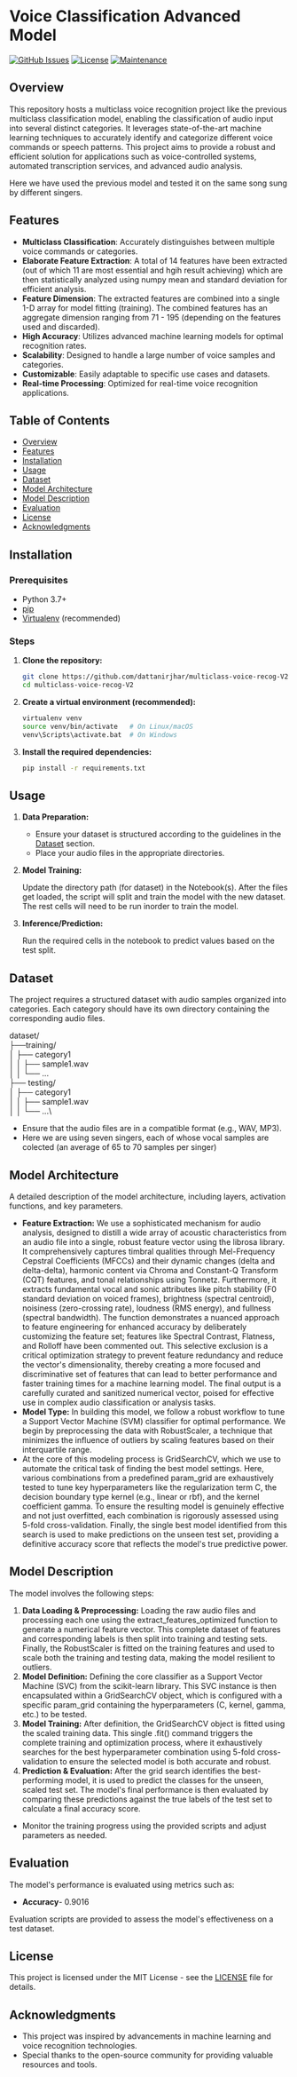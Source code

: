 # Voice Classification Advanced Model

[![GitHub Issues](https://img.shields.io/github/issues/dattanirjhar/multiclass-voice-recog)](https://github.com/dattanirjhar/multiclass-voice-recog/issues)
[![License](https://img.shields.io/badge/License-MIT-blue.svg)](https://opensource.org/licenses/MIT)
[![Maintenance](https://img.shields.io/maintenance/yes/2025)](https://github.com/dattanirjhar/multiclass-voice-recog/graphs/commit-activity)

## Overview

This repository hosts a multiclass voice recognition project like the previous multiclass classification model, enabling the classification of audio input into several distinct categories. It leverages state-of-the-art machine learning techniques to accurately identify and categorize different voice commands or speech patterns. This project aims to provide a robust and efficient solution for applications such as voice-controlled systems, automated transcription services, and advanced audio analysis.

Here we have used the previous model and tested it on the same song sung by different singers.

## Features

- **Multiclass Classification**: Accurately distinguishes between multiple voice commands or categories.
- **Elaborate Feature Extraction**: A total of 14 features have been extracted (out of which 11 are most essential and hgih result achieving) which are then statistically analyzed using numpy mean and standard deviation for efficient analysis.
- **Feature Dimension**: The extracted features are combined into a single 1-D array for model fitting (training). The combined features has an aggregate dimension ranging from 71 - 195 (depending on the features used and discarded).
- **High Accuracy**: Utilizes advanced machine learning models for optimal recognition rates.
- **Scalability**: Designed to handle a large number of voice samples and categories.
- **Customizable**: Easily adaptable to specific use cases and datasets.
- **Real-time Processing**: Optimized for real-time voice recognition applications.

## Table of Contents

- [Overview](#overview)
- [Features](#features)
- [Installation](#installation)
- [Usage](#usage)
- [Dataset](#dataset)
- [Model Architecture](#model-architecture)
- [Model Description](#model-description)
- [Evaluation](#evaluation)
- [License](#license)
- [Acknowledgments](#acknowledgments)

## Installation

### Prerequisites

- Python 3.7+
- [pip](https://pypi.org/project/pip/)
- [Virtualenv](https://virtualenv.pypa.io/en/latest/) (recommended)

### Steps

1.  **Clone the repository:**

    ```bash
    git clone https://github.com/dattanirjhar/multiclass-voice-recog-V2.git
    cd multiclass-voice-recog-V2
    ```

2.  **Create a virtual environment (recommended):**

    ```bash
    virtualenv venv
    source venv/bin/activate   # On Linux/macOS
    venv\Scripts\activate.bat  # On Windows
    ```

3.  **Install the required dependencies:**

    ```bash
    pip install -r requirements.txt
    ```

## Usage

1.  **Data Preparation:**

    - Ensure your dataset is structured according to the guidelines in the [Dataset](#dataset) section.
    - Place your audio files in the appropriate directories.

2.  **Model Training:**

    Update the directory path (for dataset) in the Notebook(s).
    After the files get loaded, the script will split and train the model with the new dataset.
    The rest cells will need to be run inorder to train the model.

3.  **Inference/Prediction:**

    Run the required cells in the notebook to predict values based on the test split.

## Dataset

The project requires a structured dataset with audio samples organized into categories. Each category should have its own directory containing the corresponding audio files.

dataset/\
├──training/\
│ ├── category1\
│ │ ├── sample1.wav\
│ │ └── ...\
├── testing/\
│ ├── category1\
│ │ ├── sample1.wav\
│ │ └── ...\

- Ensure that the audio files are in a compatible format (e.g., WAV, MP3).
- Here we are using seven singers, each of whose vocal samples are colected (an average of 65 to 70 samples per singer)

## Model Architecture

A detailed description of the model architecture, including layers, activation functions, and key parameters.

- **Feature Extraction:** We use a sophisticated mechanism for audio analysis, designed to distill a wide array of acoustic characteristics from an audio file into a single, robust feature vector using the librosa library. It comprehensively captures timbral qualities through Mel-Frequency Cepstral Coefficients (MFCCs) and their dynamic changes (delta and delta-delta), harmonic content via Chroma and Constant-Q Transform (CQT) features, and tonal relationships using Tonnetz. Furthermore, it extracts fundamental vocal and sonic attributes like pitch stability (F0 standard deviation on voiced frames), brightness (spectral centroid), noisiness (zero-crossing rate), loudness (RMS energy), and fullness (spectral bandwidth). The function demonstrates a nuanced approach to feature engineering for enhanced accuracy by deliberately customizing the feature set; features like Spectral Contrast, Flatness, and Rolloff have been commented out. This selective exclusion is a critical optimization strategy to prevent feature redundancy and reduce the vector's dimensionality, thereby creating a more focused and discriminative set of features that can lead to better performance and faster training times for a machine learning model. The final output is a carefully curated and sanitized numerical vector, poised for effective use in complex audio classification or analysis tasks.
- **Model Type:** In building this model, we follow a robust workflow to tune a Support Vector Machine (SVM) classifier for optimal performance. We begin by preprocessing the data with RobustScaler, a technique that minimizes the influence of outliers by scaling features based on their interquartile range.
- At the core of this modeling process is GridSearchCV, which we use to automate the critical task of finding the best model settings. Here, various combinations from a predefined param_grid are exhaustively tested to tune key hyperparameters like the regularization term C, the decision boundary type kernel (e.g., linear or rbf), and the kernel coefficient gamma. To ensure the resulting model is genuinely effective and not just overfitted, each combination is rigorously assessed using 5-fold cross-validation. Finally, the single best model identified from this search is used to make predictions on the unseen test set, providing a definitive accuracy score that reflects the model's true predictive power. 

## Model Description

The model involves the following steps:

1.  **Data Loading & Preprocessing:** Loading the raw audio files and processing each one using the extract_features_optimized function to generate a numerical feature vector. This complete dataset of features and corresponding labels is then split into training and testing sets. Finally, the RobustScaler is fitted on the training features and used to scale both the training and testing data, making the model resilient to outliers. 
2.  **Model Definition:** Defining the core classifier as a Support Vector Machine (SVC) from the scikit-learn library. This SVC instance is then encapsulated within a GridSearchCV object, which is configured with a specific param_grid containing the hyperparameters (C, kernel, gamma, etc.) to be tested.
3.  **Model Training:** After definition, the GridSearchCV object is fitted using the scaled training data. This single .fit() command triggers the complete training and optimization process, where it exhaustively searches for the best hyperparameter combination using 5-fold cross-validation to ensure the selected model is both accurate and robust.
4.  **Prediction & Evaluation:** After the grid search identifies the best-performing model, it is used to predict the classes for the unseen, scaled test set. The model's final performance is then evaluated by comparing these predictions against the true labels of the test set to calculate a final accuracy score.

- Monitor the training progress using the provided scripts and adjust parameters as needed.

## Evaluation

The model's performance is evaluated using metrics such as:

- **Accuracy**- 0.9016

Evaluation scripts are provided to assess the model's effectiveness on a test dataset.

## License

This project is licensed under the MIT License - see the [LICENSE](LICENSE) file for details.

## Acknowledgments

- This project was inspired by advancements in machine learning and voice recognition technologies.
- Special thanks to the open-source community for providing valuable resources and tools.
